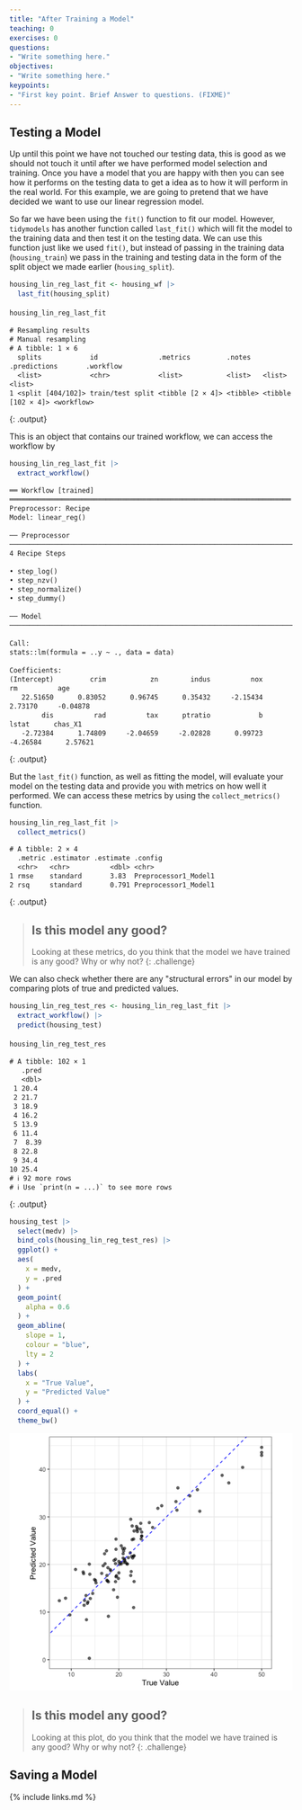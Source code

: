 ```yaml
---
title: "After Training a Model"
teaching: 0
exercises: 0
questions:
- "Write something here."
objectives:
- "Write something here."
keypoints:
- "First key point. Brief Answer to questions. (FIXME)"
---
```


## Testing a Model

Up until this point we have not touched our testing data, this is good as we should not touch it until after we have performed model selection and training. Once you have a model that you are happy with then you can see how it performs on the testing data to get a idea as to how it will perform in the real world. For this example, we are going to pretend that we have decided we want to use our linear regression model.

So far we have been using the `fit()` function to fit our model. However, `tidymodels` has another function called `last_fit()` which will fit the model to the training data and then test it on the testing data. We can use this function just like we used `fit()`, but instead of passing in the training data (`housing_train`) we pass in the training and testing data in the form of the split object we made earlier (`housing_split`).

```r
housing_lin_reg_last_fit <- housing_wf |> 
  last_fit(housing_split)

housing_lin_reg_last_fit
```

```
# Resampling results
# Manual resampling 
# A tibble: 1 × 6
  splits            id               .metrics         .notes   .predictions       .workflow 
  <list>            <chr>            <list>           <list>   <list>             <list>    
1 <split [404/102]> train/test split <tibble [2 × 4]> <tibble> <tibble [102 × 4]> <workflow>
```
{: .output}

This is an object that contains our trained workflow, we can access the workflow by

```r
housing_lin_reg_last_fit |> 
  extract_workflow()
```

```
══ Workflow [trained] ══════════════════════════════════════════════════════════════════════
Preprocessor: Recipe
Model: linear_reg()

── Preprocessor ────────────────────────────────────────────────────────────────────────────
4 Recipe Steps

• step_log()
• step_nzv()
• step_normalize()
• step_dummy()

── Model ───────────────────────────────────────────────────────────────────────────────────

Call:
stats::lm(formula = ..y ~ ., data = data)

Coefficients:
(Intercept)         crim           zn        indus          nox           rm          age  
   22.51650      0.83052      0.96745      0.35432     -2.15434      2.73170     -0.04878  
        dis          rad          tax      ptratio            b        lstat      chas_X1  
   -2.72384      1.74809     -2.04659     -2.02828      0.99723     -4.26584      2.57621  
```
{: .output}

But the `last_fit()` function, as well as fitting the model, will evaluate your model on the testing data and provide you with metrics on how well it performed. We can access these metrics by using the `collect_metrics()` function.

```r
housing_lin_reg_last_fit |> 
  collect_metrics()
```

```
# A tibble: 2 × 4
  .metric .estimator .estimate .config             
  <chr>   <chr>          <dbl> <chr>               
1 rmse    standard       3.83  Preprocessor1_Model1
2 rsq     standard       0.791 Preprocessor1_Model1
```
{: .output}

> ## Is this model any good?
>
> Looking at these metrics, do you think that the model we have trained is any good? Why or why not?
{: .challenge}

We can also check whether there are any "structural errors" in our model by comparing plots of true and predicted values.

```r
housing_lin_reg_test_res <- housing_lin_reg_last_fit |> 
  extract_workflow() |> 
  predict(housing_test)

housing_lin_reg_test_res
```

```
# A tibble: 102 × 1
   .pred
   <dbl>
 1 20.4 
 2 21.7 
 3 18.9 
 4 16.2 
 5 13.9 
 6 11.4 
 7  8.39
 8 22.8 
 9 34.4 
10 25.4 
# ℹ 92 more rows
# ℹ Use `print(n = ...)` to see more rows
```
{: .output}

```r
housing_test |> 
  select(medv) |> 
  bind_cols(housing_lin_reg_test_res) |> 
  ggplot() +
  aes(
    x = medv,
    y = .pred
  ) +
  geom_point(
    alpha = 0.6
  ) +
  geom_abline(
    slope = 1,
    colour = "blue",
    lty = 2
  ) +
  labs(
    x = "True Value",
    y = "Predicted Value"
  ) +
  coord_equal() +
  theme_bw()
```

![Test Comparison Plot](../fig/test-comparison.png)

> ## Is this model any good?
>
> Looking at this plot, do you think that the model we have trained is any good? Why or why not?
{: .challenge}

## Saving a Model

{% include links.md %}
